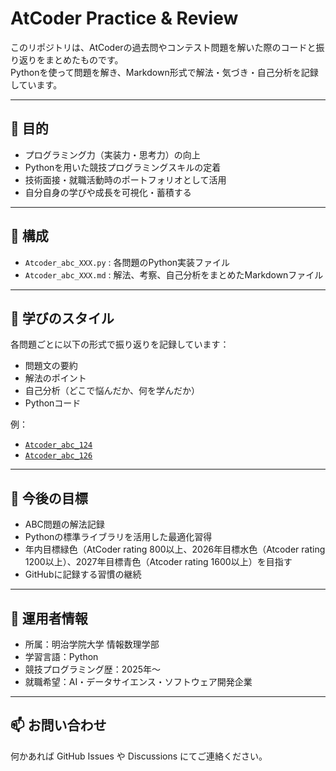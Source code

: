 # AtCoder Practice & Review

このリポジトリは、AtCoderの過去問やコンテスト問題を解いた際のコードと振り返りをまとめたものです。  
Pythonを使って問題を解き、Markdown形式で解法・気づき・自己分析を記録しています。

---

## 📌 目的

- プログラミング力（実装力・思考力）の向上
- Pythonを用いた競技プログラミングスキルの定着
- 技術面接・就職活動時のポートフォリオとして活用
- 自分自身の学びや成長を可視化・蓄積する

---

## 📂 構成

- `Atcoder_abc_XXX.py` : 各問題のPython実装ファイル
- `Atcoder_abc_XXX.md` : 解法、考察、自己分析をまとめたMarkdownファイル

---

## 🧠 学びのスタイル

各問題ごとに以下の形式で振り返りを記録しています：

- 問題文の要約
- 解法のポイント
- 自己分析（どこで悩んだか、何を学んだか）
- Pythonコード

例：

- [`Atcoder_abc_124`](./Atcoder_abc_124.md)
- [`Atcoder_abc_126`](./Atcoder_abc_126.md)

---

## 🚀 今後の目標

- ABC問題の解法記録
- Pythonの標準ライブラリを活用した最適化習得
- 年内目標緑色（AtCoder rating 800以上、2026年目標水色（Atcoder rating 1200以上）、2027年目標青色（Atcoder rating 1600以上）を目指す
- GitHubに記録する習慣の継続

---

## 💼 運用者情報

- 所属：明治学院大学 情報数理学部
- 学習言語：Python
- 競技プログラミング歴：2025年〜
- 就職希望：AI・データサイエンス・ソフトウェア開発企業

---

## 📫 お問い合わせ

何かあれば GitHub Issues や Discussions にてご連絡ください。
